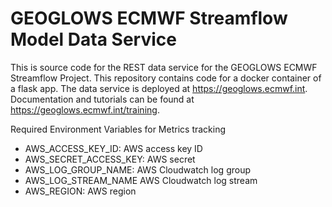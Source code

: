 # GEOGLOWS ECMWF Streamflow Model Data Service

This is source code for the REST data service for the GEOGLOWS ECMWF Streamflow Project. This repository contains code for a docker container of a flask app. The data service is deployed at https://geoglows.ecmwf.int. Documentation and tutorials can be found at https://geoglows.ecmwf.int/training.

Required Environment Variables for Metrics tracking
- AWS_ACCESS_KEY_ID: AWS access key ID
- AWS_SECRET_ACCESS_KEY: AWS secret
- AWS_LOG_GROUP_NAME: AWS Cloudwatch log group
- AWS_LOG_STREAM_NAME AWS Cloudwatch log stream
- AWS_REGION: AWS region
